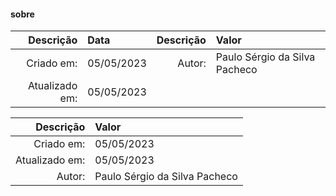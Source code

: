 #### sobre

|  Descrição    | Data            |   Descrição | Valor                        |
|--------------:|:----------------|------------:|:-----------------------------|
|     Criado em:|05/05/2023       |       Autor:|Paulo Sérgio da Silva Pacheco |
| Atualizado em:|05/05/2023       |             |                              |


|  Descrição    | Valor                        |
|--------------:|:-----------------------------|
|     Criado em:|05/05/2023                    |
| Atualizado em:|05/05/2023                    |
|         Autor:|Paulo Sérgio da Silva Pacheco |


